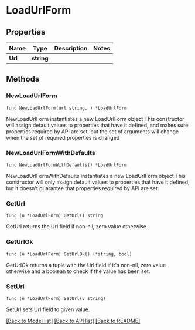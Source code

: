 # LoadUrlForm

## Properties

Name | Type | Description | Notes
------------ | ------------- | ------------- | -------------
**Url** | **string** |  | 

## Methods

### NewLoadUrlForm

`func NewLoadUrlForm(url string, ) *LoadUrlForm`

NewLoadUrlForm instantiates a new LoadUrlForm object
This constructor will assign default values to properties that have it defined,
and makes sure properties required by API are set, but the set of arguments
will change when the set of required properties is changed

### NewLoadUrlFormWithDefaults

`func NewLoadUrlFormWithDefaults() *LoadUrlForm`

NewLoadUrlFormWithDefaults instantiates a new LoadUrlForm object
This constructor will only assign default values to properties that have it defined,
but it doesn't guarantee that properties required by API are set

### GetUrl

`func (o *LoadUrlForm) GetUrl() string`

GetUrl returns the Url field if non-nil, zero value otherwise.

### GetUrlOk

`func (o *LoadUrlForm) GetUrlOk() (*string, bool)`

GetUrlOk returns a tuple with the Url field if it's non-nil, zero value otherwise
and a boolean to check if the value has been set.

### SetUrl

`func (o *LoadUrlForm) SetUrl(v string)`

SetUrl sets Url field to given value.



[[Back to Model list]](../README.md#documentation-for-models) [[Back to API list]](../README.md#documentation-for-api-endpoints) [[Back to README]](../README.md)


